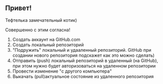 ## Привет!

Тефтелька замечательный котик)

Совершенно с этим согласна!

1. Создать аккаунт на GitHub.com
2. Создать локальный репозиторий
3. "Подружить" локальный и удааленный репозиторий. GitHub при создании нового репозитория подскажет как это можно сделать)
4. Отправить (push) локальный репозиторий в удаленный (на GitHub), при этом нужно будет авторизоваться на удаленном репозитории
5. Провести изменение "с другого компьютера"
6. Выкачать (pull)актуальное состояние из удаленного репозитория